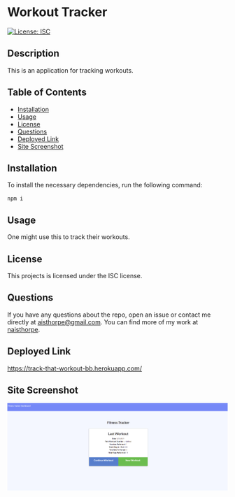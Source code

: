 # Workout Tracker

  [![License: ISC](https://img.shields.io/badge/License-ISC-blue.svg)](https://opensource.org/licenses/ISC)

  ## Description

  This is an application for tracking workouts.

  ## Table of Contents

  * [Installation](##-installation)
  * [Usage](##-usage)
  * [License](##-license)
  * [Questions](##-questions)
  * [Deployed Link](##-deployed-link)
  * [Site Screenshot](##-site-screenshot)

  ## Installation

  To install the necessary dependencies, run the following command:
  ```
  npm i
  ```

  ## Usage

  One might use this to track their workouts.

  ## License

  This projects is licensed under the ISC license.

  ## Questions

  If you have any questions about the repo, open an issue or contact me directly at [aisthorpe@gmail.com](mailto:aisthorpe@gmail.com). You can find more of my work at [naisthorpe](https://www.github.com/naisthorpe).

  ## Deployed Link
  https://track-that-workout-bb.herokuapp.com/

  ## Site Screenshot

![Site Screenshot](./assets/images/screenshot.png)

